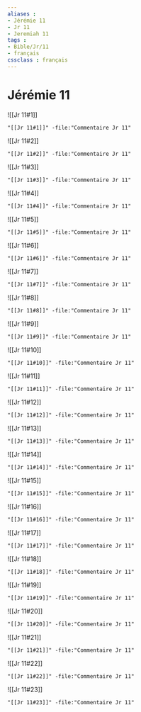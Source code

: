 ```yaml
---
aliases : 
- Jérémie 11
- Jr 11
- Jeremiah 11
tags : 
- Bible/Jr/11
- français
cssclass : français
---
```


# Jérémie 11

![[Jr 11#1]]

```query
"[[Jr 11#1]]" -file:"Commentaire Jr 11"
```

![[Jr 11#2]]

```query
"[[Jr 11#2]]" -file:"Commentaire Jr 11"
```

![[Jr 11#3]]

```query
"[[Jr 11#3]]" -file:"Commentaire Jr 11"
```

![[Jr 11#4]]

```query
"[[Jr 11#4]]" -file:"Commentaire Jr 11"
```

![[Jr 11#5]]

```query
"[[Jr 11#5]]" -file:"Commentaire Jr 11"
```

![[Jr 11#6]]

```query
"[[Jr 11#6]]" -file:"Commentaire Jr 11"
```

![[Jr 11#7]]

```query
"[[Jr 11#7]]" -file:"Commentaire Jr 11"
```

![[Jr 11#8]]

```query
"[[Jr 11#8]]" -file:"Commentaire Jr 11"
```

![[Jr 11#9]]

```query
"[[Jr 11#9]]" -file:"Commentaire Jr 11"
```

![[Jr 11#10]]

```query
"[[Jr 11#10]]" -file:"Commentaire Jr 11"
```

![[Jr 11#11]]

```query
"[[Jr 11#11]]" -file:"Commentaire Jr 11"
```

![[Jr 11#12]]

```query
"[[Jr 11#12]]" -file:"Commentaire Jr 11"
```

![[Jr 11#13]]

```query
"[[Jr 11#13]]" -file:"Commentaire Jr 11"
```

![[Jr 11#14]]

```query
"[[Jr 11#14]]" -file:"Commentaire Jr 11"
```

![[Jr 11#15]]

```query
"[[Jr 11#15]]" -file:"Commentaire Jr 11"
```

![[Jr 11#16]]

```query
"[[Jr 11#16]]" -file:"Commentaire Jr 11"
```

![[Jr 11#17]]

```query
"[[Jr 11#17]]" -file:"Commentaire Jr 11"
```

![[Jr 11#18]]

```query
"[[Jr 11#18]]" -file:"Commentaire Jr 11"
```

![[Jr 11#19]]

```query
"[[Jr 11#19]]" -file:"Commentaire Jr 11"
```

![[Jr 11#20]]

```query
"[[Jr 11#20]]" -file:"Commentaire Jr 11"
```

![[Jr 11#21]]

```query
"[[Jr 11#21]]" -file:"Commentaire Jr 11"
```

![[Jr 11#22]]

```query
"[[Jr 11#22]]" -file:"Commentaire Jr 11"
```

![[Jr 11#23]]

```query
"[[Jr 11#23]]" -file:"Commentaire Jr 11"
```

